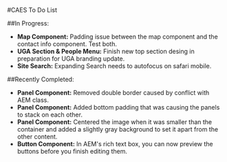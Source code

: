 #CAES To Do List


##In Progress:

- **Map Component:** Padding issue between the map component and the contact info component. Test both.
- **UGA Section & People Menu:** Finish new top section desing in preparation for UGA branding update.
- **Site Search:** Expanding Search needs to autofocus on safari mobile.

##Recently Completed:

- **Panel Component:** Removed double border caused by conflict with AEM class.
- **Panel Component:** Added bottom padding that was causing the panels to stack on each other.
- **Panel Component:** Centered the image when it was smaller than the container and added a slightly gray background to set it apart from the other content.
- **Button Component:** In AEM's rich text box, you can now preview the buttons before you finish editing them. 
